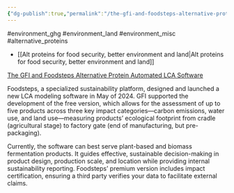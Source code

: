 ```yaml
---
{"dg-publish":true,"permalink":"/the-gfi-and-foodsteps-alternative-protein-automated-lca-software/","tags":["#environment_ghg","#environment_land","#environment_misc","#alternative_proteins"],"created":"2025-01-19T20:52:52.234+00:00","updated":"2025-10-10T23:32:42.767+01:00"}
---
```


#environment_ghg #environment_land #environment_misc #alternative_proteins 

- [[Alt proteins for food security, better environment and land\|Alt proteins for food security, better environment and land]]

[The GFI and Foodsteps Alternative Protein Automated LCA Software](https://www.foodsteps.earth/alternative-proteins)

Foodsteps, a specialized sustainability platform, designed and launched a new LCA modeling software in May of 2024. GFI supported the development of the free version, which allows for the assessment of up to five products across three key impact categories—carbon emissions, water use, and land use—measuring products’ ecological footprint from cradle (agricultural stage) to factory gate (end of manufacturing, but pre-packaging).

Currently, the software can best serve plant-based and biomass fermentation products. It guides effective, sustainable decision-making in product design, production scale, and location while providing internal sustainability reporting. Foodsteps’ premium version includes impact certification, ensuring a third party verifies your data to facilitate external claims.